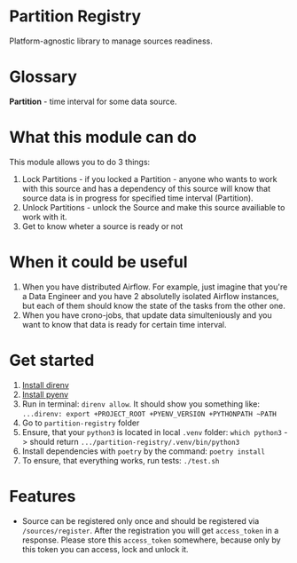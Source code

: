 # Partition Registry
Platform-agnostic library to manage sources readiness.

# Glossary

**Partition** - time interval for some data source.


# What this module can do
This module allows you to do 3 things:
1. Lock Partitions - if you locked a Partition - anyone who wants to work with this source and has a dependency of this source will know that source data is in progress for specified time interval (Partition).
1. Unlock Partitions - unlock the Source and make this source availiable to work with it.
1. Get to know wheter a source is ready or not


# When it could be useful
1. When you have distributed Airflow. For example, just imagine that you're a Data Engineer and you have 2 absolutelly isolated Airflow instances, but each of them should know the state of the tasks from the other one.
2. When you have crono-jobs, that update data simulteniously and you want to know that data is ready for certain time interval.


# Get started
1. [Install direnv](https://direnv.net/docs/installation.html)
1. [Install pyenv](https://ggkbase-help.berkeley.edu/how-to/install-pyenv/)
1. Run in terminal: `direnv allow`. It should show you something like: `...direnv: export +PROJECT_ROOT +PYENV_VERSION +PYTHONPATH ~PATH`
1. Go to `partition-registry` folder
1. Ensure, that your `python3` is located in local `.venv` folder: `which python3` -> should return `.../partition-registry/.venv/bin/python3`
1. Install dependencies with `poetry` by the command: `poetry install`
1. To ensure, that everything works, run tests: `./test.sh`


# Features
- Source can be registered only once and should be registered via `/sources/register`. After the registration you will get `access_token` in a response.
Please store this `access_token` somewhere, because only by this token you can access, lock and unlock it.
